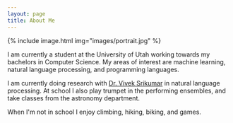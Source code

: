 ```yaml
---
layout: page
title: About Me
---
```


{% include image.html img="images/portrait.jpg" %}


I am currently a student at the University of Utah working towards my bachelors in Computer Science. My areas of interest are machine learning, natural language processing, and programming languages.

I am currently doing research with [Dr. Vivek Srikumar](http://svivek.com) in natural language processing. At school I also play trumpet in the performing ensembles, and take classes from the astronomy department.

When I'm not in school I enjoy climbing, hiking, biking, and games.
